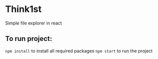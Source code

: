 # Think1st
Simple file explorer in react

## To run project:

`npm install` to install all required packages
`npm start` to run the project
